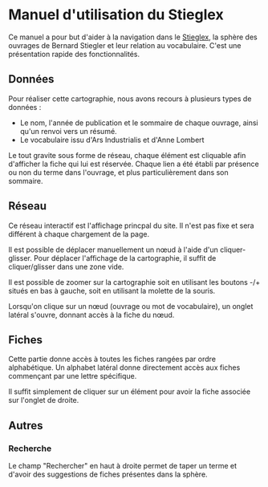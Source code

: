 # Manuel d'utilisation du Stieglex

Ce manuel a pour but d'aider à la navigation dans le [Stieglex](http://stieglex.etudes-digitales.eu/), la sphère des ouvrages de Bernard Stiegler et leur relation au vocabulaire. C'est une présentation rapide des fonctionnalités.

## Données

Pour réaliser cette cartographie, nous avons recours à plusieurs types de données :
- Le nom, l'année de publication et le sommaire de chaque ouvrage, ainsi qu'un renvoi vers un résumé.
- Le vocabulaire issu d'Ars Industrialis et d'Anne Lombert

Le tout gravite sous forme de réseau, chaque élément est cliquable afin d'afficher la fiche qui lui est réservée. Chaque lien a été établi par présence ou non du terme dans l'ouvrage, et plus particulièrement dans son sommaire.

## Réseau

Ce réseau interactif est l'affichage princpal du site. Il n'est pas fixe et sera différent à chaque chargement de la page. 

Il est possible de déplacer manuellement un nœud à l'aide d'un cliquer-glisser. Pour déplacer l'affichage de la cartographie, il suffit de cliquer/glisser dans une zone vide.

Il est possible de zoomer sur la cartographie soit en utilisant les boutons -/+ situés en bas à gauche, soit en utilisant la molette de la souris.

Lorsqu'on clique sur un nœud (ouvrage ou mot de vocabulaire), un onglet latéral s'ouvre, donnant accès à la fiche du nœud.

## Fiches

Cette partie donne accès à toutes les fiches rangées par ordre alphabétique. Un alphabet latéral donne directement accès aux fiches commençant par une lettre spécifique.

Il suffit simplement de cliquer sur un élément pour avoir la fiche associée sur l'onglet de droite.

## Autres

### Recherche

Le champ "Rechercher" en haut à droite permet de taper un terme et d'avoir des suggestions de fiches présentes dans la sphère.
